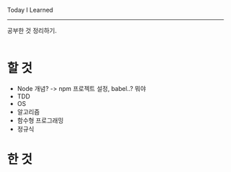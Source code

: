 Today I Learned
___

공부한 것 정리하기.<br><br>

# 할 것

- Node 개념? -> npm 프로젝트 설정, babel..? 뭐야
- TDD
- OS
- 알고리즘
- 함수형 프로그래밍
- 정규식

# 한 것

